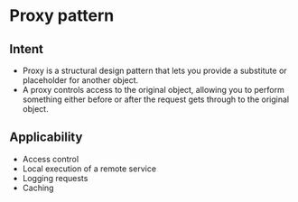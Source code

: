 # Proxy pattern

## Intent

- Proxy is a structural design pattern that lets you provide a substitute or placeholder for another object.
- A proxy controls access to the original object, allowing you to perform something either before or after the request gets through to the original object.

## Applicability

- Access control
- Local execution of a remote service
- Logging requests
- Caching